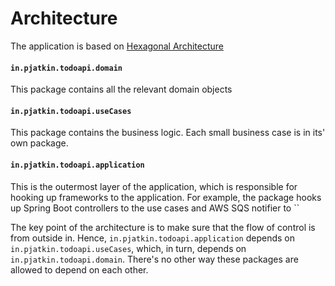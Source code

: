 # Architecture
The application is based on [Hexagonal Architecture](https://blog.ndepend.com/hexagonal-architecture)

#### `in.pjatkin.todoapi.domain`
This package contains all the relevant domain objects

#### `in.pjatkin.todoapi.useCases`
This package contains the business logic. Each small business case is in its' own package.

#### `in.pjatkin.todoapi.application` 
This is the outermost layer of the application, which is responsible for hooking up frameworks to the application.
For example, the package hooks up Spring Boot controllers to the use cases and AWS SQS notifier to ``

The key point of the architecture is to make sure that the flow of control is from outside in. Hence, `in.pjatkin.todoapi.application` depends on `in.pjatkin.todoapi.useCases`, which, in turn, depends on `in.pjatkin.todoapi.domain`.
There's no other way these packages are allowed to depend on each other.   
